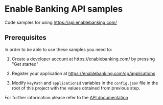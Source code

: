 # Enable Banking API samples

Code samples for using https://api.enablebanking.com/

## Prerequisites   

In order to be able to use these samples you need to:

1. Create a developer account at https://enablebanking.com/ by pressing "Get started"

2. Register your application at https://enablebanking.com/cp/applications

3. Modify `keyPath` and `applicationId` variables in the `config.json` file in the root of this
project with the values obtained from previous step.

For further information please refer to the [API documentation](https://enablebanking.com/docs/api/reference/)  
